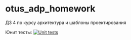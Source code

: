 # otus_adp_homework
ДЗ 4 по курсу архитектура и шаблоны проектирования

Юнит тесты: [![Unit tests](https://github.com/palekseym/otus_adp_homework/actions/workflows/homework_4.yml/badge.svg)](https://github.com/palekseym/otus_adp_homework/actions/workflows/homework_4.yml "Unit tests")
